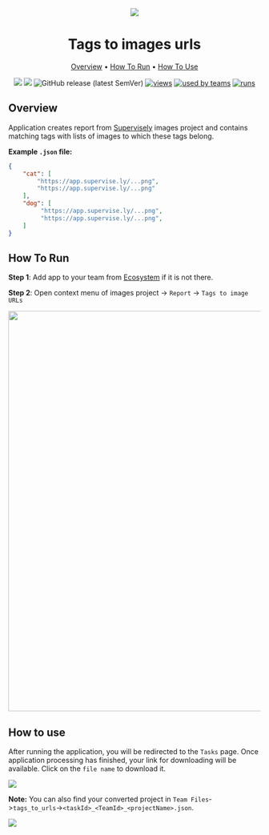<div align="center" markdown>
<img src="https://i.imgur.com/RKgPSU9.png"/>



# Tags to images urls

<p align="center">
  <a href="#Overview">Overview</a> •
  <a href="#How-To-Run">How To Run</a> •
  <a href="#How-To-Use">How To Use</a>
</p>

  
[![](https://img.shields.io/badge/supervisely-ecosystem-brightgreen)](https://ecosystem.supervise.ly/apps/tags-to-image-urls)
[![](https://img.shields.io/badge/slack-chat-green.svg?logo=slack)](https://supervise.ly/slack)
![GitHub release (latest SemVer)](https://img.shields.io/github/v/release/supervisely-ecosystem/tags-to-image-urls)
[![views](https://app.supervise.ly/public/api/v3/ecosystem.counters?repo=supervisely-ecosystem/tags-to-image-urls&counter=views&label=views)](https://supervise.ly)
[![used by teams](https://app.supervise.ly/public/api/v3/ecosystem.counters?repo=supervisely-ecosystem/tags-to-image-urls&counter=downloads&label=used%20by%20teams)](https://supervise.ly)
[![runs](https://app.supervise.ly/public/api/v3/ecosystem.counters?repo=supervisely-ecosystem/tags-to-image-urls&counter=runs&label=runs&123)](https://supervise.ly)

</div>

## Overview

Application creates report from [Supervisely](https://app.supervise.ly) images project and contains matching tags with lists of images to which these tags belong. 

**Example `.json` file:**

```json
{
    "cat": [
        "https://app.supervise.ly/...png",
        "https://app.supervise.ly/...png"
    ],
    "dog": [
         "https://app.supervise.ly/...png",
         "https://app.supervise.ly/...png",
    ]
}
```



## How To Run 
**Step 1**: Add app to your team from [Ecosystem](https://ecosystem.supervise.ly/apps/tags-to-image-urls) if it is not there.

**Step 2**: Open context menu of images project -> `Report` -> `Tags to image URLs` 

<img src="https://i.imgur.com/8nhsBKH.png" width="800px"/>


## How to use

After running the application, you will be redirected to the `Tasks` page. Once application processing has finished, your link for downloading will be available. Click on the `file name` to download it.

<img src="https://i.imgur.com/wTB9VFu.png"/>

**Note:** You can also find your converted project in `Team Files`->`tags_to_urls`->`<taskId>_<TeamId>_<projectName>.json`.

<img src="https://i.imgur.com/StJZzSY.png"/>
